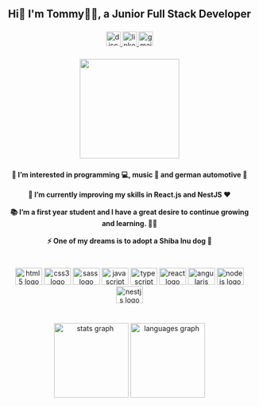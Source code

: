 # <h2 align="center">Hi👋 I'm Tommy👨‍💻, a Junior Full Stack Developer</h2>

###

<div align="center">
  <a href="discordapp.com/users/326660148355661825" target="_blank">
    <img src="https://img.shields.io/static/v1?message=Discord&logo=discord&label=0xy#2276&color=03045e&logoColor=white&labelColor=&style=for-the-badge" height="29" alt="discord logo"  />
  </a>
  <a href="https://www.linkedin.com/in/tommy04/" target="_blank">
    <img src="https://img.shields.io/static/v1?message=LinkedIn&logo=linkedin&label=&color=0077B5&logoColor=white&labelColor=&style=for-the-badge" height="29" alt="linkedin logo"  />
  </a>
  <img src="https://img.shields.io/static/v1?message=Gmail&logo=gmail&label=tommyphan2004.tp@gmail.com&color=D14836&logoColor=white&labelColor=81b29a&style=for-the-badge" height="29" alt="gmail logo"  />
</div>

###

<div align="center">
  <img height="200" src="https://media.tenor.com/OWI_ai132b0AAAAC/wink-dog.gif"  />
</div>

###

<h4 align="center">👀 I’m interested in programming 💻, music 🎵 and german automotive 🚗<br><br>🌱 I’m currently improving my skills in React.js and NestJS ❤️<br><br>📚 I’m a first year student and I have a great desire to continue growing and learning. 🧙‍♂️<br><br>⚡ One of my dreams is to adopt a Shiba Inu dog 🦮</h4>

###

<br>

<div align="center">
  <img src="https://cdn.jsdelivr.net/gh/devicons/devicon/icons/html5/html5-original.svg" height="34" width="54" alt="html5 logo"  />
  <img src="https://cdn.jsdelivr.net/gh/devicons/devicon/icons/css3/css3-original.svg" height="34" width="54" alt="css3 logo"  />
  <img src="https://cdn.jsdelivr.net/gh/devicons/devicon/icons/sass/sass-original.svg" height="34" width="54" alt="sass logo"  />
  <img src="https://cdn.jsdelivr.net/gh/devicons/devicon/icons/javascript/javascript-original.svg" height="34" width="54" alt="javascript logo"  />
  <img src="https://cdn.jsdelivr.net/gh/devicons/devicon/icons/typescript/typescript-plain.svg" height="34" width="54" alt="typescript logo"  />
  <img src="https://cdn.jsdelivr.net/gh/devicons/devicon/icons/react/react-original.svg" height="34" width="54" alt="react logo"  />
  <img src="https://cdn.jsdelivr.net/gh/devicons/devicon/icons/angularjs/angularjs-original.svg" height="34" width="54" alt="angularjs logo"  />
  <img src="https://cdn.jsdelivr.net/gh/devicons/devicon/icons/nodejs/nodejs-original.svg" height="34" width="54" alt="nodejs logo"  />
  <img src="https://cdn.jsdelivr.net/gh/devicons/devicon/icons/nestjs/nestjs-plain.svg" height="34" width="54" alt="nestjs logo"  />
</div>

###

<br clear="both">

<div align="center">
  <img src="https://github-readme-stats.vercel.app/api?hide_title=false&hide_rank=false&show_icons=true&include_all_commits=true&count_private=true&disable_animations=false&theme=shades-of-purple&locale=en&hide_border=false&username=0xyy" height="150" alt="stats graph"  />
  <img src="https://github-readme-stats.vercel.app/api/top-langs?locale=en&hide_title=false&layout=compact&card_width=320&langs_count=5&theme=shades-of-purple&hide_border=false&username=0xyy" height="150" alt="languages graph"  />
</div>

